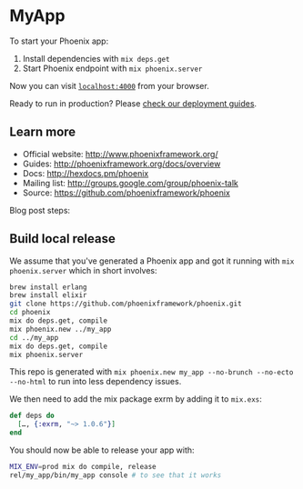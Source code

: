 # MyApp

To start your Phoenix app:

  1. Install dependencies with `mix deps.get`
  2. Start Phoenix endpoint with `mix phoenix.server`

Now you can visit [`localhost:4000`](http://localhost:4000) from your browser.

Ready to run in production? Please [check our deployment guides](http://www.phoenixframework.org/docs/deployment).

## Learn more

  * Official website: http://www.phoenixframework.org/
  * Guides: http://phoenixframework.org/docs/overview
  * Docs: http://hexdocs.pm/phoenix
  * Mailing list: http://groups.google.com/group/phoenix-talk
  * Source: https://github.com/phoenixframework/phoenix

Blog post steps:

## Build local release

We assume that you've generated a Phoenix app and got it running with `mix phoenix.server` which in short involves:

```sh
brew install erlang
brew install elixir
git clone https://github.com/phoenixframework/phoenix.git
cd phoenix
mix do deps.get, compile
mix phoenix.new ../my_app
cd ../my_app
mix do deps.get, compile
mix phoenix.server
```

This repo is generated with `mix phoenix.new my_app --no-brunch --no-ecto --no-html` to run into less dependency issues.

We then need to add the mix package exrm by adding it to `mix.exs`:

```elixir
def deps do
  […, {:exrm, "~> 1.0.6"}]
end
```

You should now be able to release your app with:

```sh
MIX_ENV=prod mix do compile, release
rel/my_app/bin/my_app console # to see that it works
```

